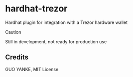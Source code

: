 # hardhat-trezor

Hardhat plugin for integration with a Trezor hardware wallet

> [!CAUTION]
>
> Still in development, not ready for production use

## Credits

GUO YANKE, MIT License